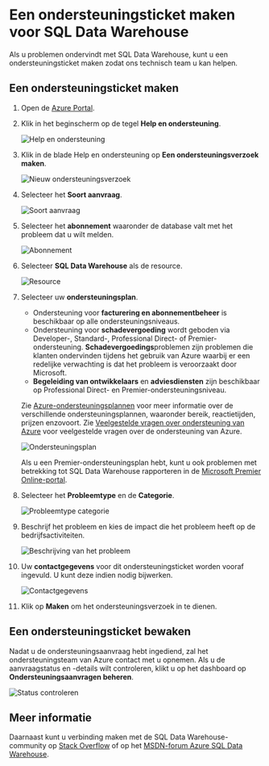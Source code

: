 <properties
   pageTitle="Een ondersteuningsticket maken voor SQL Data Warehouse | Microsoft Azure"
   description="Maak een ondersteuningsticket in Azure SQL Data Warehouse."
   services="sql-data-warehouse"
   documentationCenter="NA"
   authors="sonyam"
   manager="barbkess"
   editor=""/>

<tags
   ms.service="sql-data-warehouse"
   ms.devlang="NA"
   ms.topic="get-started-article"
   ms.tgt_pltfrm="NA"
   ms.workload="data-services"
   ms.date="05/29/2016"
   ms.author="sonyam;barbkess;sonyama"/>

# Een ondersteuningsticket maken voor SQL Data Warehouse
 
Als u problemen ondervindt met SQL Data Warehouse, kunt u een ondersteuningsticket maken zodat ons technisch team u kan helpen.

## Een ondersteuningsticket maken

1. Open de [Azure Portal][].

2. Klik in het beginscherm op de tegel **Help en ondersteuning**.

    ![Help en ondersteuning](./media/sql-data-warehouse-get-started-create-support-ticket/help-support.png)

3. Klik in de blade Help en ondersteuning op **Een ondersteuningsverzoek maken**.

    ![Nieuw ondersteuningsverzoek](./media/sql-data-warehouse-get-started-create-support-ticket/create-support-request.png)

4. Selecteer het **Soort aanvraag**.

    ![Soort aanvraag](./media/sql-data-warehouse-get-started-create-support-ticket/request-type.png)

5. Selecteer het **abonnement** waaronder de database valt met het probleem dat u wilt melden.

    ![Abonnement](./media/sql-data-warehouse-get-started-create-support-ticket/subscription.png)

6. Selecteer **SQL Data Warehouse** als de resource.

    ![Resource](./media/sql-data-warehouse-get-started-create-support-ticket/resource.png)

7. Selecteer uw **ondersteuningsplan**.

    - Ondersteuning voor **facturering en abonnementbeheer** is beschikbaar op alle ondersteuningsniveaus.
    - Ondersteuning voor **schadevergoeding** wordt geboden via Developer-, Standard-, Professional Direct- of Premier-ondersteuning. **Schadevergoedings**problemen zijn problemen die klanten ondervinden tijdens het gebruik van Azure waarbij er een redelijke verwachting is dat het probleem is veroorzaakt door Microsoft.
    - **Begeleiding van ontwikkelaars** en **adviesdiensten** zijn beschikbaar op Professional Direct- en Premier-ondersteuningsniveau.
    
    Zie [Azure-ondersteuningsplannen][] voor meer informatie over de verschillende ondersteuningsplannen, waaronder bereik, reactietijden, prijzen enzovoort.  Zie [Veelgestelde vragen over ondersteuning van Azure][] voor veelgestelde vragen over de ondersteuning van Azure.

    ![Ondersteuningsplan](./media/sql-data-warehouse-get-started-create-support-ticket/support-plan.png)

    Als u een Premier-ondersteuningsplan hebt, kunt u ook problemen met betrekking tot SQL Data Warehouse rapporteren in de [Microsoft Premier Online-portal][].

8. Selecteer het **Probleemtype** en de **Categorie**.

    ![Probleemtype categorie](./media/sql-data-warehouse-get-started-create-support-ticket/problem-type-category.png)

9. Beschrijf het probleem en kies de impact die het probleem heeft op de bedrijfsactiviteiten.

    ![Beschrijving van het probleem](./media/sql-data-warehouse-get-started-create-support-ticket/problem-description.png)

10. Uw **contactgegevens** voor dit ondersteuningsticket worden vooraf ingevuld. U kunt deze indien nodig bijwerken.

    ![Contactgegevens](./media/sql-data-warehouse-get-started-create-support-ticket/contact-info.png)

11. Klik op **Maken** om het ondersteuningsverzoek in te dienen.


## Een ondersteuningsticket bewaken

Nadat u de ondersteuningsaanvraag hebt ingediend, zal het ondersteuningsteam van Azure contact met u opnemen. Als u de aanvraagstatus en -details wilt controleren, klikt u op het dashboard op **Ondersteuningsaanvragen beheren**.

![Status controleren](./media/sql-data-warehouse-get-started-create-support-ticket/check-status.png)

## Meer informatie

Daarnaast kunt u verbinding maken met de SQL Data Warehouse-community op [Stack Overflow][] of op het [MSDN-forum Azure SQL Data Warehouse][].

<!-- External links -->
[Azure Portal]: https://portal.azure.com/
[Azure-ondersteuningsplannen]: https://azure.microsoft.com/support/plans/?WT.mc_id=Support_Plan_510979/
[Veelgestelde vragen over ondersteuning van Azure]: https://azure.microsoft.com/support/faq/
[Microsoft Premier Online-portal]: https://premier.microsoft.com/
[Stack Overflow]: https://stackoverflow.com/questions/tagged/azure-sqldw/
[MSDN-forum Azure SQL Data Warehouse]: https://social.msdn.microsoft.com/Forums/home?forum=AzureSQLDataWarehouse/




<!--HONumber=Jun16_HO2-->


